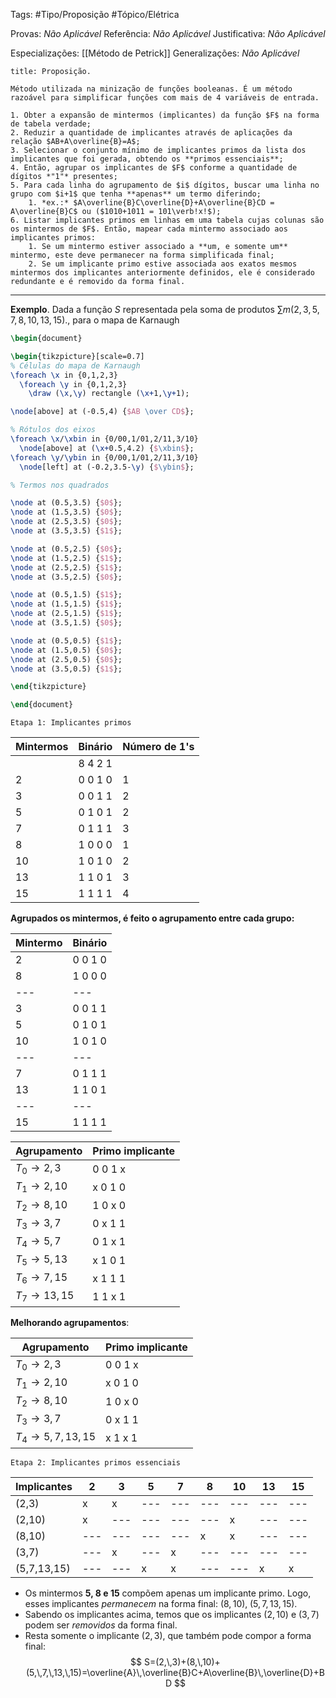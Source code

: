 Tags: #Tipo/Proposição #Tópico/Elétrica

Provas: _Não Aplicável_
Referência: _Não Aplicável_
Justificativa: _Não Aplicável_

Especializações: [[Método de Petrick]]
Generalizações: _Não Aplicável_

```ad-question
title: Proposição.

Método utilizada na minização de funções booleanas. É um método razoável para simplificar funções com mais de 4 variáveis de entrada.

1. Obter a expansão de mintermos (implicantes) da função $F$ na forma de tabela verdade;
2. Reduzir a quantidade de implicantes através de aplicações da relação $AB+A\overline{B}=A$;
3. Selecionar o conjunto mínimo de implicantes primos da lista dos implicantes que foi gerada, obtendo os **primos essenciais**;
4. Então, agrupar os implicantes de $F$ conforme a quantidade de dígitos *"1"* presentes;
5. Para cada linha do agrupamento de $i$ dígitos, buscar uma linha no grupo com $i+1$ que tenha **apenas** um termo diferindo;
	1. *ex.:* $A\overline{B}C\overline{D}+A\overline{B}CD = A\overline{B}C$ ou ($1010+1011 = 101\verb!x!$);
6. Listar implicantes primos em linhas em uma tabela cujas colunas são os mintermos de $F$. Então, mapear cada mintermo associado aos implicantes primos:
	1. Se um mintermo estiver associado a **um, e somente um** mintermo, este deve permanecer na forma simplificada final;
	2. Se um implicante primo estive associada aos exatos mesmos mintermos dos implicantes anteriormente definidos, ele é considerado redundante e é removido da forma final.
```

---

**Exemplo**. Dada a função $S$ representada pela soma de produtos $\sum m(2,\,3,\,5,\,7,\,8,\,10,\,13,\,15)$., para o mapa de Karnaugh
```tikz
\begin{document}

\begin{tikzpicture}[scale=0.7]
% Células do mapa de Karnaugh
\foreach \x in {0,1,2,3}
  \foreach \y in {0,1,2,3}
    \draw (\x,\y) rectangle (\x+1,\y+1);

\node[above] at (-0.5,4) {$AB \over CD$};

% Rótulos dos eixos
\foreach \x/\xbin in {0/00,1/01,2/11,3/10}
  \node[above] at (\x+0.5,4.2) {$\xbin$};
\foreach \y/\ybin in {0/00,1/01,2/11,3/10}
  \node[left] at (-0.2,3.5-\y) {$\ybin$};

% Termos nos quadrados

\node at (0.5,3.5) {$0$};
\node at (1.5,3.5) {$0$};
\node at (2.5,3.5) {$0$};
\node at (3.5,3.5) {$1$};

\node at (0.5,2.5) {$0$};
\node at (1.5,2.5) {$1$};
\node at (2.5,2.5) {$1$};
\node at (3.5,2.5) {$0$};

\node at (0.5,1.5) {$1$};
\node at (1.5,1.5) {$1$};
\node at (2.5,1.5) {$1$};
\node at (3.5,1.5) {$0$};

\node at (0.5,0.5) {$1$};
\node at (1.5,0.5) {$0$};
\node at (2.5,0.5) {$0$};
\node at (3.5,0.5) {$1$};

\end{tikzpicture}

\end{document}
```
	Etapa 1: Implicantes primos

| Mintermos | Binário | Número de 1's |
|---|---|---|
| |8 4 2 1| |
| 2 | 0 0 1 0 | 1 |
| 3 | 0 0 1 1 | 2 |
| 5 | 0 1 0 1 | 2 |
| 7 | 0 1 1 1 | 3 |
| 8 | 1 0 0 0 | 1 |
| 10 | 1 0 1 0 | 2 |
| 13 | 1 1 0 1 | 3 |
| 15 | 1 1 1 1 | 4 |

**Agrupados os mintermos, é feito o agrupamento entre cada grupo:**

| Mintermo | Binário |
|---|---|
| 2 | 0 0 1 0 |
| 8 | 1 0 0 0 |
|---|---|
| 3 | 0 0 1 1 | 
| 5 | 0 1 0 1 |
| 10 | 1 0 1 0 |
|---|---|
| 7 | 0 1 1 1 |
| 13 | 1 1 0 1 |
|---|---|
| 15 | 1 1 1 1 |

| Agrupamento | Primo implicante |
|---|---|
|$T_{0} \to 2,3$| 0 0 1 x |
|$T_{1} \to 2,10$| x 0 1 0 |
|$T_{2} \to 8,10$| 1 0 x 0 |
|$T_{3} \to 3,7$| 0 x 1 1 |
|$T_{4} \to 5,7$| 0 1 x 1 |
|$T_{5} \to 5,13$| x 1 0 1 |
|$T_{6} \to 7,15$| x 1 1 1 |
|$T_{7} \to 13,15$| 1 1 x 1 |

**Melhorando agrupamentos**:

| Agrupamento | Primo implicante |
|---|---|
|$T_{0} \to 2,3$| 0 0 1 x |
|$T_{1} \to 2,10$| x 0 1 0 |
|$T_{2} \to 8,10$| 1 0 x 0 |
|$T_{3} \to 3,7$| 0 x 1 1 |
|$T_{4} \to 5,7,13,15$| x 1 x 1 |

	Etapa 2: Implicantes primos essenciais

| Implicantes | 2 | 3 | 5 | 7|8|10|13|15|
|---|--- |--- |--- |---|---|---|---|---|
|(2,3)| x | x |--- |---|---|---|---|---|
|(2,10)| x |--- |--- |---|---| x |---|---|
|(8,10)|--- |--- |--- |---| x | x |---|---|
|(3,7)|--- | x |---| x |---|---|---|---|
|(5,7,13,15)|--- |--- | x | x |---|---| x | x |

- Os mintermos **5, 8 e 15** compõem apenas um implicante primo. Logo, esses implicantes *permanecem* na forma final: $(8,\,10),\;(5,\,7,\,13,\,15).$ 
- Sabendo os implicantes acima, temos que os implicantes $(2,\,10)$ e $(3,\,7)$ podem ser *removidos* da forma final.
- Resta somente o implicante $(2,\,3)$, que também pode compor a forma final:
$$
S=(2,\,3)+(8,\,10)+(5,\,7,\,13,\,15)=\overline{A}\,\overline{B}C+A\overline{B}\,\overline{D}+BD
$$